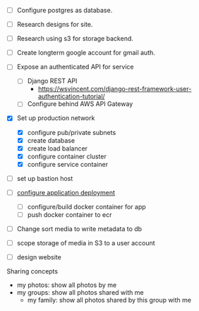 
-[ ] Configure postgres as database.
-[ ] Research designs for site.
-[ ] Research using s3 for storage backend.
-[ ] Create longterm google account for gmail auth.
-[ ] Expose an authenticated API for service
    -[ ] Django REST API
        - https://wsvincent.com/django-rest-framework-user-authentication-tutorial/
    -[ ] Configure behind AWS API Gateway
-[x] Set up production network
    -[x] configure pub/private subnets
    -[x] create database
    -[x] create load balancer
    -[x] configure container cluster
    -[x] configure service container
-[ ] set up bastion host
-[ ] [configure application deployment](https://docs.aws.amazon.com/AmazonECR/latest/userguide/docker-basics.html)
    -[ ] configure/build docker container for app
    -[ ] push docker container to ecr
-[ ] Change sort media to write metadata to db
-[ ] scope storage of media in S3 to a user account
-[ ] design website


Sharing concepts
* my photos: show all photos by me
* my groups: show all photos shared with me
    * my family: show all photos shared by this group with me

